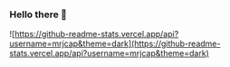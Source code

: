 ### Hello there 👋

![https://github-readme-stats.vercel.app/api?username=mrjcap&theme=dark](https://github-readme-stats.vercel.app/api?username=mrjcap&theme=dark)
